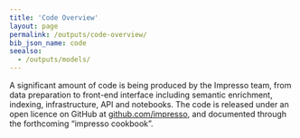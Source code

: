 ```yaml
---
title: 'Code Overview'
layout: page
permalink: /outputs/code-overview/
bib_json_name: code
seealso:
  - /outputs/models/
---
```


A significant amount of code is being produced by the Impresso team, from data preparation to front-end interface including semantic enrichment, indexing, infrastructure, API and notebooks. The code is released under an open licence on GitHub at [github.com/impresso](https://github.com/impresso), and documented through the forthcoming “impresso cookbook”.
